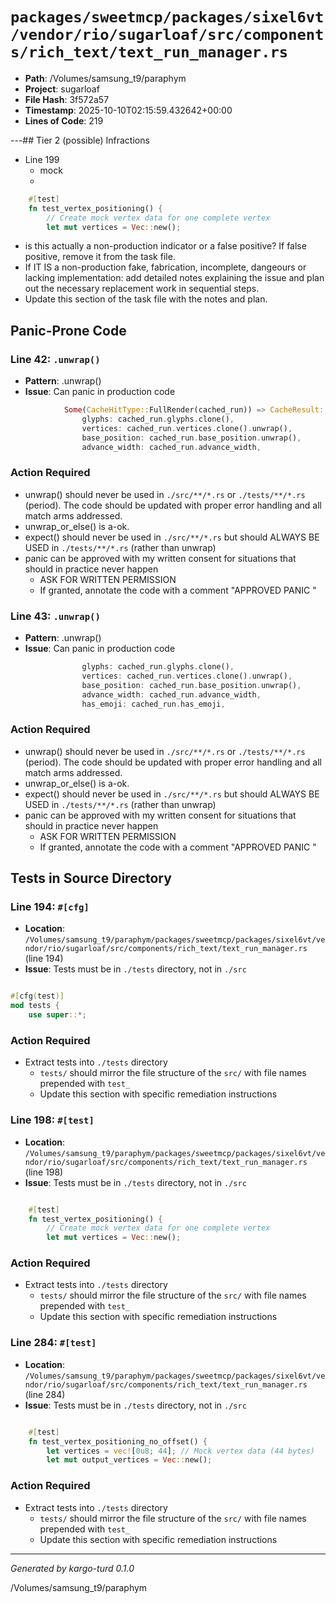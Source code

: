 # `packages/sweetmcp/packages/sixel6vt/vendor/rio/sugarloaf/src/components/rich_text/text_run_manager.rs`

- **Path**: /Volumes/samsung_t9/paraphym
- **Project**: sugarloaf
- **File Hash**: 3f572a57  
- **Timestamp**: 2025-10-10T02:15:59.432642+00:00  
- **Lines of Code**: 219

---## Tier 2 (possible) Infractions 


- Line 199
  - mock
  - 

```rust
    #[test]
    fn test_vertex_positioning() {
        // Create mock vertex data for one complete vertex
        let mut vertices = Vec::new();

```

- is this actually a non-production indicator or a false positive? If false positive, remove it from the task file.
- If IT IS a non-production fake, fabrication, incomplete, dangeours or lacking implementation: add detailed notes explaining the issue and plan out the necessary replacement work in sequential steps. 
- Update this section of the task file with the notes and plan.

## Panic-Prone Code


### Line 42: `.unwrap()`

- **Pattern**: .unwrap()
- **Issue**: Can panic in production code

```rust
            Some(CacheHitType::FullRender(cached_run)) => CacheResult::FullRender {
                glyphs: cached_run.glyphs.clone(),
                vertices: cached_run.vertices.clone().unwrap(),
                base_position: cached_run.base_position.unwrap(),
                advance_width: cached_run.advance_width,
```

### Action Required

- unwrap() should never be used in `./src/**/*.rs` or `./tests/**/*.rs` (period). The code should be updated with proper error handling and all match arms addressed.
- unwrap_or_else() is a-ok. 
- expect() should never be used in `./src/**/*.rs` but should ALWAYS BE USED in `./tests/**/*.rs` (rather than unwrap)
- panic can be approved with my written consent for situations that should in practice never happen  
  - ASK FOR WRITTEN PERMISSION
  - If granted, annotate the code with a comment "APPROVED PANIC "


### Line 43: `.unwrap()`

- **Pattern**: .unwrap()
- **Issue**: Can panic in production code

```rust
                glyphs: cached_run.glyphs.clone(),
                vertices: cached_run.vertices.clone().unwrap(),
                base_position: cached_run.base_position.unwrap(),
                advance_width: cached_run.advance_width,
                has_emoji: cached_run.has_emoji,
```

### Action Required

- unwrap() should never be used in `./src/**/*.rs` or `./tests/**/*.rs` (period). The code should be updated with proper error handling and all match arms addressed.
- unwrap_or_else() is a-ok. 
- expect() should never be used in `./src/**/*.rs` but should ALWAYS BE USED in `./tests/**/*.rs` (rather than unwrap)
- panic can be approved with my written consent for situations that should in practice never happen  
  - ASK FOR WRITTEN PERMISSION
  - If granted, annotate the code with a comment "APPROVED PANIC "

## Tests in Source Directory


### Line 194: `#[cfg]`

- **Location**: `/Volumes/samsung_t9/paraphym/packages/sweetmcp/packages/sixel6vt/vendor/rio/sugarloaf/src/components/rich_text/text_run_manager.rs` (line 194)
- **Issue**: Tests must be in `./tests` directory, not in `./src`

```rust

#[cfg(test)]
mod tests {
    use super::*;

```

### Action Required

- Extract tests into `./tests` directory
  - `tests/` should mirror the file structure of the `src/` with file names prepended with `test_`
  - Update this section with specific remediation instructions
  


### Line 198: `#[test]`

- **Location**: `/Volumes/samsung_t9/paraphym/packages/sweetmcp/packages/sixel6vt/vendor/rio/sugarloaf/src/components/rich_text/text_run_manager.rs` (line 198)
- **Issue**: Tests must be in `./tests` directory, not in `./src`

```rust

    #[test]
    fn test_vertex_positioning() {
        // Create mock vertex data for one complete vertex
        let mut vertices = Vec::new();
```

### Action Required

- Extract tests into `./tests` directory
  - `tests/` should mirror the file structure of the `src/` with file names prepended with `test_`
  - Update this section with specific remediation instructions
  


### Line 284: `#[test]`

- **Location**: `/Volumes/samsung_t9/paraphym/packages/sweetmcp/packages/sixel6vt/vendor/rio/sugarloaf/src/components/rich_text/text_run_manager.rs` (line 284)
- **Issue**: Tests must be in `./tests` directory, not in `./src`

```rust

    #[test]
    fn test_vertex_positioning_no_offset() {
        let vertices = vec![0u8; 44]; // Mock vertex data (44 bytes)
        let mut output_vertices = Vec::new();
```

### Action Required

- Extract tests into `./tests` directory
  - `tests/` should mirror the file structure of the `src/` with file names prepended with `test_`
  - Update this section with specific remediation instructions
  

---

*Generated by kargo-turd 0.1.0*

/Volumes/samsung_t9/paraphym